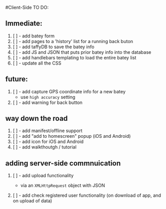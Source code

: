 #Client-Side TO DO:


## Immediate:
1. [ ] - add batey form
1. [ ] - add pages to a 'history' list for a running back buton
1. [ ] - add taffyDB to save the batey info
1. [ ] - add JS and JSON that puts prior batey info into the database
1. [ ] - add handlebars templating to load the entire batey list
1. [ ] - update all the CSS



## future:
1. [ ] - add capture GPS coordinate info for a new batey
    - use `high accuracy` setting
1. [ ] - add warning for back button


## way down the road
1. [ ] - add manifest/offline support
1. [ ] - add "add to homescreen" popup (iOS and Android)
1. [ ] - add icon for iOS and Android
2. [ ] - add walkthoutgh / tutorial


## adding server-side commnuication
1. [ ] - add upload functionality
    - via an `XMLHttpRequest` object with JSON

1. [ ] - add check registered user functionality (on download of app, and on upload of data) 
